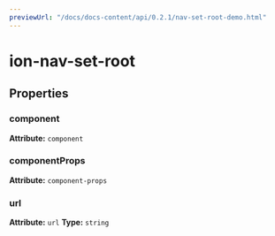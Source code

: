 ```yaml
---
previewUrl: "/docs/docs-content/api/0.2.1/nav-set-root-demo.html"
---
```

# ion-nav-set-root



<h2>Properties</h2> 

<dl>
<dt>
<h3>component</h3> 
<strong>Attribute:</strong>  <code>component</code>
</dt>
<dd></dd>

<dt>
<h3>componentProps</h3> 
<strong>Attribute:</strong>  <code>component-props</code>
</dt>
<dd></dd>

<dt>
<h3>url</h3> 
<strong>Attribute:</strong>  <code>url</code>
<strong>Type:</strong> <code>string</code>
</dt>
<dd></dd>

</dl>


